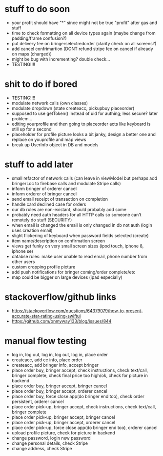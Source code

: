 # stuff to do soon
- your profit should have "*" since might not be true "profit" after gas and stuff
- time to check formatting on all device types again (maybe change from padding/frame confusion?)
- put delivery fee on bringerselectredorder (clarity check on all screens?)
- add cancel confrimartion (DONT refund stripe fee on cancel if already on maps (charged))
- might be bug with incrementing? double check...
- TESTING!!!!

# shit to do if bored
- TESTING!!!!
- modulate network calls (own classes) 
- modulate dropdown (state createacc, pickupbuy placeorder)
- supposed to use getToken() instead of uid for authing; less secure? later problem...
- editing yourprofile and then going to placeorder acts like keyboard is still up for a second
- placeholder for profile picture looks a bit janky, design a better one and replace on youprofile and map views
- break up UserInfo object in DB and models

# stuff to add later
- small refactor of network calls (can leave in viewModel but perhaps add bringerLoc to firebase calls and modulate Stripe calls)
- inform bringer of orderer cancel
- inform orderer of bringer cancel
- send email receipt of transaction on completion
- handle card declined case for orders
- our db rules are non-existant, should probably add some
- probably need auth headers for all HTTP calls so someone can't remotely do stuff (SECURITY)
- when email is changed the email is only changed in db not auth (login uses creation email)
- slight flickering of keyboard when password fields selected (create)
- item name/description on confirmation screen
- views get funky on very small screen sizes (ipod touch, iphone 8, iphone se)
- databse rules: make user unable to read email, phone number from other users
- custom cropping profile picture
- add push notifications for bringer coming/order complete/etc
- map could be bigger on large devices (ipad especially)


# stackoverflow/github links
- https://stackoverflow.com/questions/64379079/how-to-present-accurate-star-rating-using-swiftui
- https://github.com/onmyway133/blog/issues/844


# manual flow testing
- log in, log out, log in, log out, log in, place order
- createacc, add cc info, place order
- createacc, add bringer info, accept bringer
- place order buy, bringer accept, check instructions, check text/call, bringer complete, check final price too high/ok, check for picture in backend
- place order buy, bringer accept, bringer cancel
- place order buy, bringer accept, orderer cancel
- place order buy, force close app(do bringer end too), check order persistent, orderer cancel
- place order pick-up, bringer accept, check instructions, check text/call, bringer complete
- place order pick-up, bringer accept, bringer cancel
- place order pick-up, bringer accept, orderer cancel
- place order pick-up, force close app(do bringer end too), orderer cancel
- upload profile picture, check for picture in backend
- change password, login new password
- change personal details, check Stripe
- change address, check Stripe
